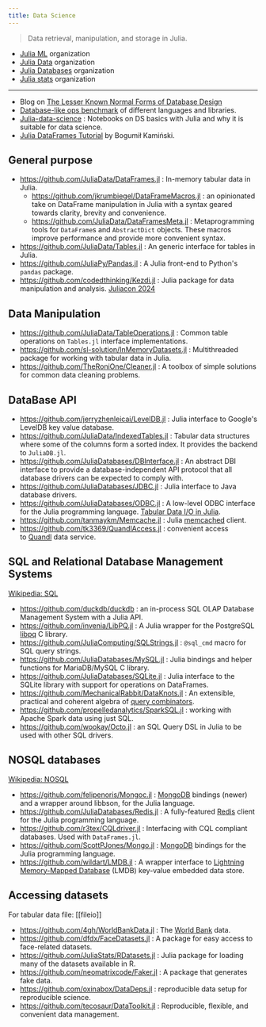 ```yaml
---
title: Data Science
---
```


> Data retrieval, manipulation, and storage in Julia.

- [Julia ML](https://github.com/JuliaML) organization
- [Julia Data](https://github.com/JuliaData) organization
- [Julia Databases](https://github.com/JuliaDatabases) organization
- [Julia stats](https://github.com/JuliaStats) organization

---

- Blog on [The Lesser Known Normal Forms of Database Design](http://www.johnmyleswhite.com/notebook/2014/09/10/the-lesser-known-normal-forms/)
- [Database-like ops benchmark](https://h2oai.github.io/db-benchmark/) of different languages and libraries.
- [Julia-data-science](https://github.com/tirthajyoti/Julia-data-science) : Notebooks on DS basics with Julia and why it is suitable for data science.
- [Julia DataFrames Tutorial](https://github.com/bkamins/Julia-DataFrames-Tutorial) by Bogumił Kamiński.

## General purpose

- https://github.com/JuliaData/DataFrames.jl : In-memory tabular data in Julia.
  - https://github.com/jkrumbiegel/DataFrameMacros.jl : an opinionated take on DataFrame manipulation in Julia with a syntax geared towards clarity, brevity and convenience.
  - https://github.com/JuliaData/DataFramesMeta.jl : Metaprogramming tools for `DataFrame`s and `AbstractDict` objects. These macros improve performance and provide more convenient syntax.
- https://github.com/JuliaData/Tables.jl : An generic interface for tables in Julia.
- https://github.com/JuliaPy/Pandas.jl : A Julia front-end to Python's `pandas` package.
- https://github.com/codedthinking/Kezdi.jl : Julia package for data manipulation and analysis. [Juliacon 2024](https://www.youtube.com/watch?v=JklbLwgePis)

## Data Manipulation

- https://github.com/JuliaData/TableOperations.jl : Common table operations on `Tables.jl` interface implementations.
- https://github.com/sl-solution/InMemoryDatasets.jl : Multithreaded package for working with tabular data in Julia.
- https://github.com/TheRoniOne/Cleaner.jl : A toolbox of simple solutions for common data cleaning problems.


## DataBase API

- https://github.com/jerryzhenleicai/LevelDB.jl : Julia interface to Google's LevelDB key value database.
- https://github.com/JuliaData/IndexedTables.jl : Tabular data structures where some of the columns form a sorted index. It provides the backend to `JuliaDB.jl`.
- https://github.com/JuliaDatabases/DBInterface.jl : An abstract DBI interface to provide a database-independent API protocol that all database drivers can be expected to comply with.
- https://github.com/JuliaDatabases/JDBC.jl : Julia interface to Java database drivers.
- https://github.com/JuliaDatabases/ODBC.jl : A low-level ODBC interface for the Julia programming language. [Tabular Data I/O in Julia](https://randyzwitch.com/julia-import-data/).
- https://github.com/tanmaykm/Memcache.jl : Julia [memcached](https://github.com/memcached/memcached/wiki/Commands) client.
- https://github.com/tk3369/QuandlAccess.jl : convenient access to [Quandl](https://www.quandl.com/) data service.

## SQL and Relational Database Management Systems

[Wikipedia: SQL](https://en.wikipedia.org/wiki/SQL)

- https://github.com/duckdb/duckdb : an in-process SQL OLAP Database Management System with a Julia API.
- https://github.com/invenia/LibPQ.jl : A Julia wrapper for the PostgreSQL [libpq](https://www.postgresql.org/docs/current/libpq.html) C library.
- https://github.com/JuliaComputing/SQLStrings.jl : `@sql_cmd` macro for SQL query strings.
- https://github.com/JuliaDatabases/MySQL.jl : Julia bindings and helper functions for MariaDB/MySQL C library.
- https://github.com/JuliaDatabases/SQLite.jl : Julia interface to the SQLite library with support for operations on DataFrames.
- https://github.com/MechanicalRabbit/DataKnots.jl : An extensible, practical and coherent algebra of [query combinators](https://arxiv.org/abs/1702.08409).
- https://github.com/propelledanalytics/SparkSQL.jl : working with Apache Spark data using just SQL.
- https://github.com/wookay/Octo.jl : an SQL Query DSL in Julia to be used with other SQL drivers.

## NOSQL databases

[Wikipedia: NOSQL](https://en.wikipedia.org/wiki/NoSQL)

- https://github.com/felipenoris/Mongoc.jl : [MongoDB](http://www.mongodb.org/) bindings (newer) and a wrapper around libbson, for the Julia language.
- https://github.com/JuliaDatabases/Redis.jl : A fully-featured [Redis](https://redis.io/) client for the Julia programming language.
- https://github.com/r3tex/CQLdriver.jl : Interfacing with CQL compliant databases. Used with `DataFrames.jl`.
- https://github.com/ScottPJones/Mongo.jl : [MongoDB](http://www.mongodb.org/) bindings for the Julia programming language.
- https://github.com/wildart/LMDB.jl : A wrapper interface to [Lightning Memory-Mapped Database](https://en.wikipedia.org/wiki/Lightning_Memory-Mapped_Database) (LMDB) key-value embedded data store.

## Accessing datasets

For tabular data file: [[fileio]]

- https://github.com/4gh/WorldBankData.jl : The [World Bank](https://data.worldbank.org/) data.
- https://github.com/dfdx/FaceDatasets.jl : A package for easy access to face-related datasets.
- https://github.com/JuliaStats/RDatasets.jl : Julia package for loading many of the datasets available in R.
- https://github.com/neomatrixcode/Faker.jl : A package that generates fake data.
- https://github.com/oxinabox/DataDeps.jl : reproducible data setup for reproducible science.
- https://github.com/tecosaur/DataToolkit.jl : Reproducible, flexible, and convenient data management.
